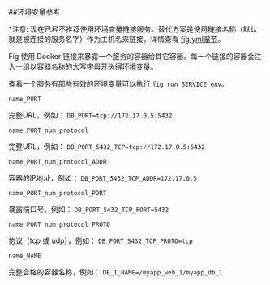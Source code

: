 ##环境变量参考

*注意: 现在已经不推荐使用环境变量链接服务。替代方案是使用链接名称（默认就是被连接的服务名字）作为主机名来链接。详情查看 [fig.yml章节](./yml_ref.md)。

Fig 使用 Docker 链接来暴露一个服务的容器给其它容器。每一个链接的容器会注入一组以容器名称的大写字母开头得环境变量。

查看一个服务有那些有效的环境变量可以执行 `fig run SERVICE env`。

`name_PORT`

完整URL，例如： `DB_PORT=tcp://172.17.0.5:5432`

`name_PORT_num_protocol`

完整URL，例如： `DB_PORT_5432_TCP=tcp://172.17.0.5:5432`

`name_PORT_num_protocol_ADDR`

容器的IP地址，例如： `DB_PORT_5432_TCP_ADDR=172.17.0.5`

`name_PORT_num_protocol_PORT`

暴露端口号，例如： `DB_PORT_5432_TCP_PORT=5432`

`name_PORT_num_protocol_PROTO`

协议（tcp 或 udp），例如： `DB_PORT_5432_TCP_PROTO=tcp`

`name_NAME`

完整合格的容器名称，例如： `DB_1_NAME=/myapp_web_1/myapp_db_1`